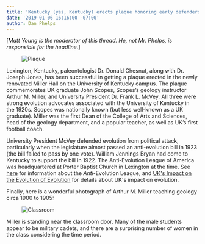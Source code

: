 ```yaml
---
title: 'Kentucky (yes, Kentucky) erects plaque honoring early defenders of evolution'
date: '2019-01-06 16:16:00 -07:00'
author: Dan Phelps
---
```

[<i>Matt Young is the moderator of this thread. He, not Mr. Phelps, is responsible for the headline.</i>]

<figure>
<img src="/PT/uploads/2019/Kentucky_Plaque.jpg" alt="Plaque"/>
</figure>

Lexington, Kentucky, paleontologist Dr. Donald Chesnut, along with Dr. Joseph Jones, has been successful in getting a plaque erected in the newly renovated Miller Hall on the University of Kentucky campus. The plaque commemorates UK graduate John Scopes, Scopes’s geology instructor Arthur M. Miller, and University President Dr. Frank L. McVey. All three were strong evolution advocates associated with the University of Kentucky in the 1920s. Scopes was nationally known (but less well-known as a UK graduate). Miller was the first Dean of the College of Arts and Sciences, head of the geology department, and a popular teacher, as well as UK’s first football coach. 

University President McVey defended evolution from political attack, particularly when the legislature almost passed an anti-evolution bill in 1923 (the bill failed to pass by one vote). William Jennings Bryan had come to Kentucky to support the bill in 1922. The Anti-Evolution League of America was headquartered at Porter Baptist Church in Lexington at the time. See <a href="https://en.wikipedia.org/wiki/Anti-Evolution_League_of_America">here</a> for information about the <i>Anti-</i>Evolution League, and <a href="https://bio.as.uky.edu/uks-impact-evolution-evolution">UK's Impact on the Evolution of Evolution</a> for details about UK's impact on evolution.

Finally, here is a wonderful photograph of Arthur M. Miller teaching geology circa 1900 to 1905:

<figure>
<img src="/PT/uploads/2019/Kentucky_Classroom.jpeg" alt="Classroom"/>
</figure>
Miller is standing near the classroom door. Many of the male students appear to be military cadets, and there are a surprising number of women in the class considering the time period.
